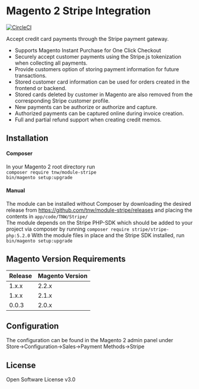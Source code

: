 # Magento 2 Stripe Integration
[![CircleCI](https://circleci.com/gh/PowerSync/TNW_Stripe.svg?style=svg&circle-token=73b2820d4a6adf1d5280bb9f5b267f1fa021748b)](https://circleci.com/gh/PowerSync/TNW_Stripe)

Accept credit card payments through the Stripe payment gateway.

* Supports Magento Instant Purchase for One Click Checkout
* Securely accept customer payments using the Stripe.js tokenization when
collecting all payments.
* Provide customers option of storing payment information for future 
transactions.
* Stored customer card information can be used for orders created in the
frontend or backend.
* Stored cards deleted by customer in Magento are also removed from the
corresponding Stripe customer profile.
* New payments can be authorize or authorize and capture.
* Authorized payments can be captured online during invoice creation.
* Full and partial refund support when creating credit memos.

## Installation
#### Composer
In your Magento 2 root directory run  
`composer require tnw/module-stripe`  
`bin/magento setup:upgrade`  

#### Manual
The module can be installed without Composer by downloading the desired
release from https://github.com/tnw/module-stripe/releases and placing
the contents in `app/code/TNW/Stripe/`  
The module depends on the Stripe PHP-SDK which should be added to your
project via composer by running `composer require stripe/stripe-php:5.2.0`
With the module files in place and the Stripe SDK installed,
run `bin/magento setup:upgrade`

## Magento Version Requirements
| Release | Magento Version |
| ------- | --------------- |
| 1.x.x   | 2.2.x           | 
| 1.x.x   | 2.1.x           |
| 0.0.3   | 2.0.x           |

## Configuration
The configuration can be found in the Magento 2 admin panel under  
Store->Configuration->Sales->Payment Methods->Stripe

## License
Open Software License v3.0
